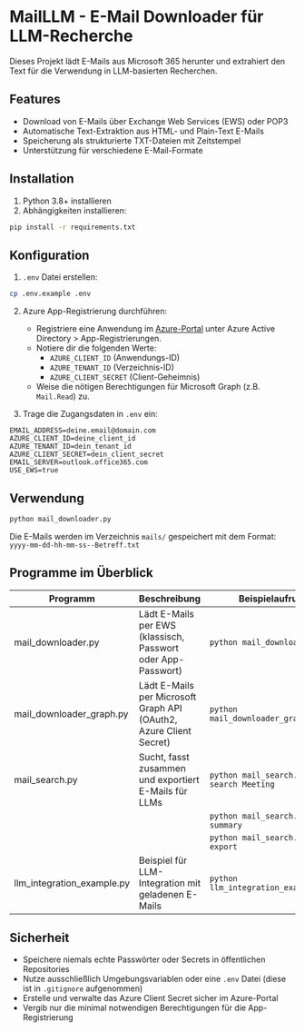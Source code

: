 # MailLLM - E-Mail Downloader für LLM-Recherche

Dieses Projekt lädt E-Mails aus Microsoft 365 herunter und extrahiert den Text für die Verwendung in LLM-basierten Recherchen.

## Features

- Download von E-Mails über Exchange Web Services (EWS) oder POP3
- Automatische Text-Extraktion aus HTML- und Plain-Text E-Mails
- Speicherung als strukturierte TXT-Dateien mit Zeitstempel
- Unterstützung für verschiedene E-Mail-Formate

## Installation

1. Python 3.8+ installieren
2. Abhängigkeiten installieren:
```bash
pip install -r requirements.txt
```

## Konfiguration

1. `.env` Datei erstellen:
```bash
cp .env.example .env
```

2. Azure App-Registrierung durchführen:
   - Registriere eine Anwendung im [Azure-Portal](https://portal.azure.com) unter Azure Active Directory > App-Registrierungen.
   - Notiere dir die folgenden Werte:
     - `AZURE_CLIENT_ID` (Anwendungs-ID)
     - `AZURE_TENANT_ID` (Verzeichnis-ID)
     - `AZURE_CLIENT_SECRET` (Client-Geheimnis)
   - Weise die nötigen Berechtigungen für Microsoft Graph (z.B. `Mail.Read`) zu.

3. Trage die Zugangsdaten in `.env` ein:
```
EMAIL_ADDRESS=deine.email@domain.com
AZURE_CLIENT_ID=deine_client_id
AZURE_TENANT_ID=dein_tenant_id
AZURE_CLIENT_SECRET=dein_client_secret
EMAIL_SERVER=outlook.office365.com
USE_EWS=true
```

## Verwendung

```bash
python mail_downloader.py
```

Die E-Mails werden im Verzeichnis `mails/` gespeichert mit dem Format:
`yyyy-mm-dd-hh-mm-ss--Betreff.txt`

## Programme im Überblick

| Programm                   | Beschreibung                                                      | Beispielaufruf                                  |
|----------------------------|-------------------------------------------------------------------|-------------------------------------------------|
| mail_downloader.py         | Lädt E-Mails per EWS (klassisch, Passwort oder App-Passwort)      | `python mail_downloader.py`                     |
| mail_downloader_graph.py   | Lädt E-Mails per Microsoft Graph API (OAuth2, Azure Client Secret)| `python mail_downloader_graph.py`               |
| mail_search.py             | Sucht, fasst zusammen und exportiert E-Mails für LLMs             | `python mail_search.py --search Meeting`         |
|                            |                                                                   | `python mail_search.py --summary`                |
|                            |                                                                   | `python mail_search.py --export`                 |
| llm_integration_example.py | Beispiel für LLM-Integration mit geladenen E-Mails                | `python llm_integration_example.py`              |

## Sicherheit

- Speichere niemals echte Passwörter oder Secrets in öffentlichen Repositories
- Nutze ausschließlich Umgebungsvariablen oder eine `.env` Datei (diese ist in `.gitignore` aufgenommen)
- Erstelle und verwalte das Azure Client Secret sicher im Azure-Portal
- Vergib nur die minimal notwendigen Berechtigungen für die App-Registrierung 
